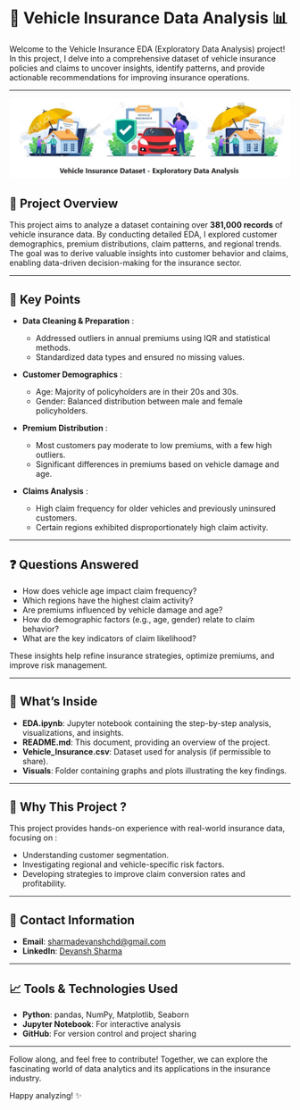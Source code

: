 # 🚗 Vehicle Insurance Data Analysis 📊

Welcome to the Vehicle Insurance EDA (Exploratory Data Analysis) project! In this project, I delve into a comprehensive dataset of vehicle insurance policies and claims to uncover insights, identify patterns, and provide actionable recommendations for improving insurance operations.

---

![Vehicle Insurance](https://github.com/devansh941232/-Python-EDA-Vehicle-Insurance/raw/main/Vehicle%20Insurance.png)

## 📌 Project Overview

This project aims to analyze a dataset containing over **381,000 records** of vehicle insurance data. By conducting detailed EDA, I explored customer demographics, premium distributions, claim patterns, and regional trends. The goal was to derive valuable insights into customer behavior and claims, enabling data-driven decision-making for the insurance sector.

---

## 🔑 Key Points

- **Data Cleaning & Preparation** :
  - Addressed outliers in annual premiums using IQR and statistical methods.
  - Standardized data types and ensured no missing values.

- **Customer Demographics** :
  - Age: Majority of policyholders are in their 20s and 30s.
  - Gender: Balanced distribution between male and female policyholders.

- **Premium Distribution** :
  - Most customers pay moderate to low premiums, with a few high outliers.
  - Significant differences in premiums based on vehicle damage and age.

- **Claims Analysis** :
  - High claim frequency for older vehicles and previously uninsured customers.
  - Certain regions exhibited disproportionately high claim activity.

---

## ❓ Questions Answered

- How does vehicle age impact claim frequency?
- Which regions have the highest claim activity?
- Are premiums influenced by vehicle damage and age?
- How do demographic factors (e.g., age, gender) relate to claim behavior?
- What are the key indicators of claim likelihood?

These insights help refine insurance strategies, optimize premiums, and improve risk management.

---

## 📂 What’s Inside

- **EDA.ipynb**: Jupyter notebook containing the step-by-step analysis, visualizations, and insights.
- **README.md**: This document, providing an overview of the project.
- **Vehicle_Insurance.csv**: Dataset used for analysis (if permissible to share).
- **Visuals**: Folder containing graphs and plots illustrating the key findings.

---

## 🌟 Why This Project ?

This project provides hands-on experience with real-world insurance data, focusing on :
- Understanding customer segmentation.
- Investigating regional and vehicle-specific risk factors.
- Developing strategies to improve claim conversion rates and profitability.

---

## 👤 Contact Information

- **Email**: sharmadevanshchd@gmail.com
- **LinkedIn**: [Devansh Sharma](https://www.linkedin.com/in/devansh-sharma-981a1a2a6/)

---

## 📈 Tools & Technologies Used

- **Python**: pandas, NumPy, Matplotlib, Seaborn
- **Jupyter Notebook**: For interactive analysis
- **GitHub**: For version control and project sharing

---

Follow along, and feel free to contribute! Together, we can explore the fascinating world of data analytics and its applications in the insurance industry.  

Happy analyzing! ✨


